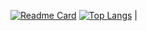 [![Readme Card](https://github-readme-stats.vercel.app/api/pin/?username=frandreoli&repo=atoms_optical_response)](https://github.com/anuraghazra/github-readme-stats) [![Top Langs](https://github-readme-stats.vercel.app/api/top-langs/?username=frandreoli&layout=compact&title=Languages)](https://github.com/anuraghazra/github-readme-stats)  | 


